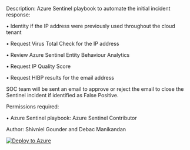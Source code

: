 Description: Azure Sentinel playbook to automate the initial incident response:

• Identity if the IP address were previously used throughout the cloud tenant

• Request Virus Total Check for the IP address

• Review Azure Sentinel Entity Behaviour Analytics

• Request IP Quality Score

• Request HIBP results for the email address

SOC team will be sent an email to approve or reject the email to close the Sentinel incident if identified as False Positive.

Permissions required:

• Azure Sentinel playbook: Azure Sentinel Contributor

Author: Shivniel Gounder and Debac Manikandan

[![Deploy to Azure](https://aka.ms/deploytoazurebutton)](https://portal.azure.com/#create/Microsoft.Template/uri/https%3A%2F%2Fraw.githubusercontent.com%2FShivniel%2FAzure%2Fmain%2FAzure%2520Sentinel%2FAzure%2520Sentinel%2520Playbooks%2FInitialTriage%2Fazuredeploy.json)
